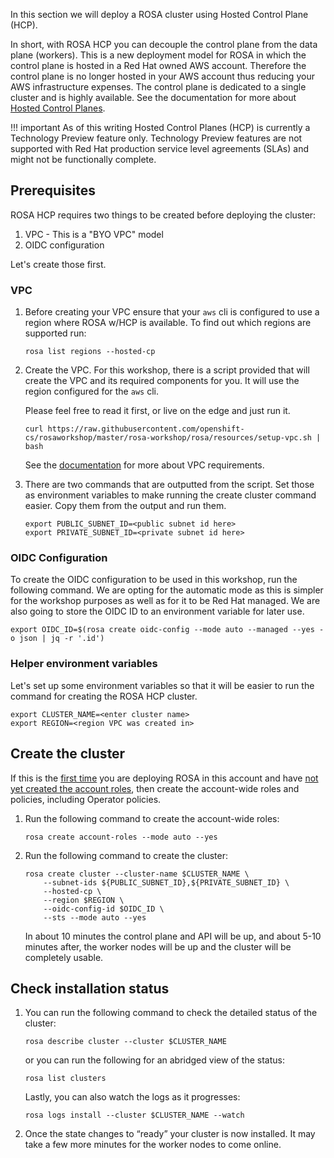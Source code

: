 In this section we will deploy a ROSA cluster using Hosted Control Plane (HCP).  

In short, with ROSA HCP you can decouple the control plane from the data plane (workers).  This is a new deployment model for ROSA in which the control plane is hosted in a Red Hat owned AWS account.  Therefore the control plane is no longer hosted in your AWS account thus reducing your AWS infrastructure expenses. The control plane is dedicated to a single cluster and is highly available. See the documentation for more about [Hosted Control Planes](https://docs.openshift.com/container-platform/4.12/architecture/control-plane.html#hosted-control-planes-overview_control-plane).

!!! important
    As of this writing Hosted Control Planes (HCP) is currently a Technology Preview feature only. Technology Preview features are not supported with Red Hat production service level agreements (SLAs) and might not be functionally complete. 

## Prerequisites

ROSA HCP requires two things to be created before deploying the cluster:

1. VPC - This is a "BYO VPC" model
1. OIDC configuration

Let's create those first.

### VPC
1. Before creating your VPC ensure that your `aws` cli is configured to use a region where ROSA w/HCP is available.  To find out which regions are supported run:

    ```
    rosa list regions --hosted-cp
    ```
    
1. Create the VPC. For this workshop, there is a script provided that will create the VPC and its required components for you. It will use the region configured for the `aws` cli.

    Please feel free to read it first, or live on the edge and just run it.

    ```
    curl https://raw.githubusercontent.com/openshift-cs/rosaworkshop/master/rosa-workshop/rosa/resources/setup-vpc.sh | bash
    ```

    See the [documentation](https://docs.openshift.com/rosa/rosa_planning/rosa-sts-aws-prereqs.html#rosa-vpc_rosa-sts-aws-prereqs) for more about VPC requirements.

1. There are two commands that are outputted from the script. Set those as environment variables to make running the create cluster command easier. Copy them from the output and run them.

    ```
    export PUBLIC_SUBNET_ID=<public subnet id here>
    export PRIVATE_SUBNET_ID=<private subnet id here>
    ```

### OIDC Configuration

To create the OIDC configuration to be used in this workshop, run the following command.  We are opting for the automatic mode as this is simpler for the workshop purposes as well as for it to be Red Hat managed. We are also going to store the OIDC ID to an environment variable for later use.

```
export OIDC_ID=$(rosa create oidc-config --mode auto --managed --yes -o json | jq -r '.id')
```

### Helper environment variables

Let's set up some environment variables so that it will be easier to run the command for creating the ROSA HCP cluster.

```
export CLUSTER_NAME=<enter cluster name>
export REGION=<region VPC was created in>
```

## Create the cluster
If this is the <u>first time</u> you are deploying ROSA in this account and have <u>not yet created the account roles</u>, then create the account-wide roles and policies, including Operator policies.

1. Run the following command to create the account-wide roles:

    ```
    rosa create account-roles --mode auto --yes
    ```

1. Run the following command to create the cluster:

    ```
    rosa create cluster --cluster-name $CLUSTER_NAME \
        --subnet-ids ${PUBLIC_SUBNET_ID},${PRIVATE_SUBNET_ID} \
        --hosted-cp \
        --region $REGION \
        --oidc-config-id $OIDC_ID \
        --sts --mode auto --yes
    ```

    In about 10 minutes the control plane and API will be up, and about 5-10 minutes after, the worker nodes will be up and the cluster will be completely usable.  

## Check installation status
1. You can run the following command to check the detailed status of the cluster:

    ```
    rosa describe cluster --cluster $CLUSTER_NAME
    ```

    or you can run the following for an abridged view of the status:

    ```
    rosa list clusters
    ```

    Lastly, you can also watch the logs as it progresses:

    ```
    rosa logs install --cluster $CLUSTER_NAME --watch
    ```

1. Once the state changes to “ready” your cluster is now installed. It may take a few more minutes for the worker nodes to come online.